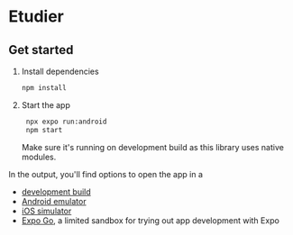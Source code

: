 # Etudier

## Get started

1. Install dependencies

   ```bash
   npm install
   ```

2. Start the app

   ```bash
    npx expo run:android
    npm start
   ```
   Make sure it's running on development build as this library uses native modules.

In the output, you'll find options to open the app in a

- [development build](https://docs.expo.dev/develop/development-builds/introduction/)
- [Android emulator](https://docs.expo.dev/workflow/android-studio-emulator/)
- [iOS simulator](https://docs.expo.dev/workflow/ios-simulator/)
- [Expo Go](https://expo.dev/go), a limited sandbox for trying out app development with Expo
